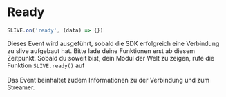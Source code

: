# Ready

```javascript
SLIVE.on('ready', (data) => {})
```

Dieses Event wird ausgeführt, sobald die SDK erfolgreich eine Verbindung zu slive aufgebaut hat. Bitte lade deine Funktionen erst ab diesem Zeitpunkt. Sobald du soweit bist, dein Modul der Welt zu zeigen, rufe die Funktion `SLIVE.ready()` auf\
\
Das Event beinhaltet zudem Informationen zu der Verbindung und zum Streamer.
